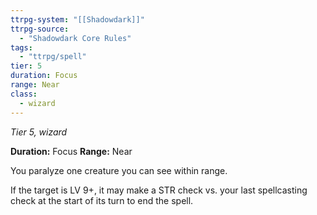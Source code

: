 ```yaml
---
ttrpg-system: "[[Shadowdark]]"
ttrpg-source: 
  - "Shadowdark Core Rules"
tags:
  - "ttrpg/spell"
tier: 5
duration: Focus
range: Near
class:
  - wizard
---
```

*Tier 5, wizard*

**Duration:** Focus
**Range:** Near

You paralyze one creature you can see within range.

If the target is LV 9+, it may make a STR check vs. your last spellcasting check at the start of its turn to end the spell.
